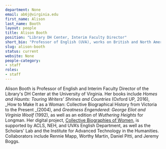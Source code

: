 ```yaml
---
department: None
email: ab6j@virginia.edu
first_name: Alison
last_name: Booth
layout: people
title: Alison Booth
position: "Library DH Center, Interim Faculty Director"
short_bio: "Professor of English (UVA), works on British and North American nineteenth-century culture and women's history as well as digital humanities. Interim Faculty Director of the Library's DH Center, she directs Collective Biographies of Women http://cbw.iath.virginia.edu. Her books include How to Make It as a Woman and Homes and Haunts: Touring Writers' Shrines and Countries."
slug: alison-booth
status: current
website: None
people-category:
- staff
roles:
- staff
---
```


Alison Booth is Professor of English and Interim Faculty Director of the Library's DH Center at the University of Virginia. Her books include _Homes and Haunts: Touring Writers’ Shrines and Countries_ (Oxford UP, 2016), _How to Make It as a Woman: Collective Biographical History from Victoria to the Present _(2004), and _Greatness Engendered: George Eliot and Virginia Woolf_ (1992), as well as an edition of _Wuthering Heights_ for Longman. Her digital project, [Collective Biographies of Women](http://cbw.iath.virginia.edu/cbw_db/), is supported by ACLS, NEH, and UVA’s English Department, as well as the Scholars' Lab and the Institute for Advanced Technology in the Humanities. Collaborators include Rennie Mapp, Worthy Martin, Daniel Pitti, and Jeremy Boggs.
